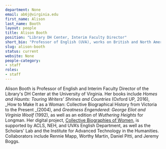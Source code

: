 ```yaml
---
department: None
email: ab6j@virginia.edu
first_name: Alison
last_name: Booth
layout: people
title: Alison Booth
position: "Library DH Center, Interim Faculty Director"
short_bio: "Professor of English (UVA), works on British and North American nineteenth-century culture and women's history as well as digital humanities. Interim Faculty Director of the Library's DH Center, she directs Collective Biographies of Women http://cbw.iath.virginia.edu. Her books include How to Make It as a Woman and Homes and Haunts: Touring Writers' Shrines and Countries."
slug: alison-booth
status: current
website: None
people-category:
- staff
roles:
- staff
---
```


Alison Booth is Professor of English and Interim Faculty Director of the Library's DH Center at the University of Virginia. Her books include _Homes and Haunts: Touring Writers’ Shrines and Countries_ (Oxford UP, 2016), _How to Make It as a Woman: Collective Biographical History from Victoria to the Present _(2004), and _Greatness Engendered: George Eliot and Virginia Woolf_ (1992), as well as an edition of _Wuthering Heights_ for Longman. Her digital project, [Collective Biographies of Women](http://cbw.iath.virginia.edu/cbw_db/), is supported by ACLS, NEH, and UVA’s English Department, as well as the Scholars' Lab and the Institute for Advanced Technology in the Humanities. Collaborators include Rennie Mapp, Worthy Martin, Daniel Pitti, and Jeremy Boggs.
